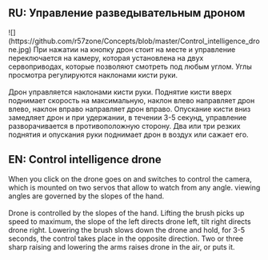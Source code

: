 <h2>RU: Управление разведывательным дроном</h2>
![](https://github.com/r57zone/Concepts/blob/master/Control_intelligence_drone.jpg)
При нажатии на кнопку дрон стоит на месте и управление переключается на камеру, которая установлена на двух сервоприводах, которые позволяют смотреть под любым углом. Углы просмотра регулируются наклонами кисти руки.
<br><br>
Дрон управляется наклонами кисти руки. Поднятие кисти вверх поднимает скорость на максимальную, наклон влево направляет дрон влево, наклон вправо направляет дрон вправо. Опускание кисти вниз замедляет дрон и при удержании, в течении 3-5 секунд, управление разворачивается в противоположную сторону. Два или три резких поднятия и опускания руки поднимает дрон в воздух или сажает его.
<h2>EN: Control intelligence drone</h2>
When you click on the drone goes on and switches to control the camera, which is mounted on two servos that allow to watch from any angle. viewing angles are governed by the slopes of the hand.
<br><br>
Drone is controlled by the slopes of the hand. Lifting the brush picks up speed to maximum, the slope of the left directs drone left, tilt right directs drone right. Lowering the brush slows down the drone and hold, for 3-5 seconds, the control takes place in the opposite direction. Two or three sharp raising and lowering the arms raises drone in the air, or puts it.